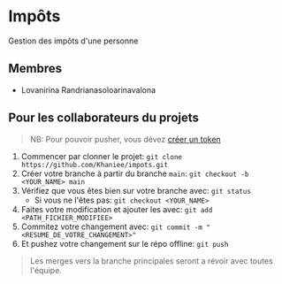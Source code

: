 # Impôts

Gestion des impôts d'une personne

## Membres

- Lovanirina Randrianasoloarinavalona

## Pour les collaborateurs du projets

> NB: Pour pouvoir pusher, vous dévez [créer un token](https://docs.github.com/en/enterprise-server@3.4/authentication/keeping-your-account-and-data-secure/creating-a-personal-access-token)

1. Commencer par clonner le projet: `git clone https://github.com/Khaniee/impots.git`
2. Créer votre branche à partir du branche `main`: `git checkout -b <YOUR_NAME> main`
3. Vérifiez que vous êtes bien sur votre branche avec: `git status`
   - Si vous ne l'êtes pas: `git checkout <YOUR_NAME>`
4. Faites votre modification et ajouter les avec: `git add <PATH_FICHIER_MODIFIEE>`
5. Commitez votre changement avec: `git commit -m "<RESUME_DE_VOTRE_CHANGEMENT>"`
6. Et pushez votre changement sur le répo offline: `git push`

> Les merges vers la branche principales seront a révoir avec toutes l'équipe.
